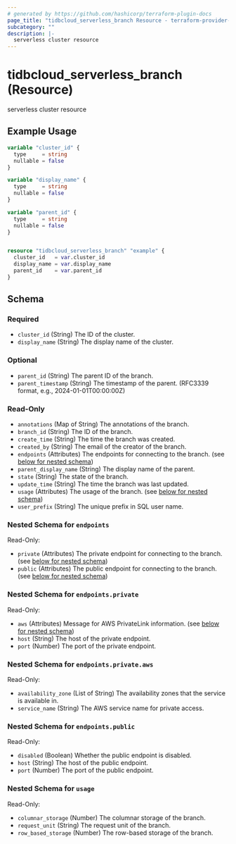 ```yaml
---
# generated by https://github.com/hashicorp/terraform-plugin-docs
page_title: "tidbcloud_serverless_branch Resource - terraform-provider-tidbcloud"
subcategory: ""
description: |-
  serverless cluster resource
---
```


# tidbcloud_serverless_branch (Resource)

serverless cluster resource

## Example Usage

```terraform
variable "cluster_id" {
  type     = string
  nullable = false
}

variable "display_name" {
  type     = string
  nullable = false
}

variable "parent_id" {
  type     = string
  nullable = false
}


resource "tidbcloud_serverless_branch" "example" {
  cluster_id   = var.cluster_id
  display_name = var.display_name
  parent_id    = var.parent_id
}
```

<!-- schema generated by tfplugindocs -->
## Schema

### Required

- `cluster_id` (String) The ID of the cluster.
- `display_name` (String) The display name of the cluster.

### Optional

- `parent_id` (String) The parent ID of the branch.
- `parent_timestamp` (String) The timestamp of the parent. (RFC3339 format, e.g., 2024-01-01T00:00:00Z)

### Read-Only

- `annotations` (Map of String) The annotations of the branch.
- `branch_id` (String) The ID of the branch.
- `create_time` (String) The time the branch was created.
- `created_by` (String) The email of the creator of the branch.
- `endpoints` (Attributes) The endpoints for connecting to the branch. (see [below for nested schema](#nestedatt--endpoints))
- `parent_display_name` (String) The display name of the parent.
- `state` (String) The state of the branch.
- `update_time` (String) The time the branch was last updated.
- `usage` (Attributes) The usage of the branch. (see [below for nested schema](#nestedatt--usage))
- `user_prefix` (String) The unique prefix in SQL user name.

<a id="nestedatt--endpoints"></a>
### Nested Schema for `endpoints`

Read-Only:

- `private` (Attributes) The private endpoint for connecting to the branch. (see [below for nested schema](#nestedatt--endpoints--private))
- `public` (Attributes) The public endpoint for connecting to the branch. (see [below for nested schema](#nestedatt--endpoints--public))

<a id="nestedatt--endpoints--private"></a>
### Nested Schema for `endpoints.private`

Read-Only:

- `aws` (Attributes) Message for AWS PrivateLink information. (see [below for nested schema](#nestedatt--endpoints--private--aws))
- `host` (String) The host of the private endpoint.
- `port` (Number) The port of the private endpoint.

<a id="nestedatt--endpoints--private--aws"></a>
### Nested Schema for `endpoints.private.aws`

Read-Only:

- `availability_zone` (List of String) The availability zones that the service is available in.
- `service_name` (String) The AWS service name for private access.



<a id="nestedatt--endpoints--public"></a>
### Nested Schema for `endpoints.public`

Read-Only:

- `disabled` (Boolean) Whether the public endpoint is disabled.
- `host` (String) The host of the public endpoint.
- `port` (Number) The port of the public endpoint.



<a id="nestedatt--usage"></a>
### Nested Schema for `usage`

Read-Only:

- `columnar_storage` (Number) The columnar storage of the branch.
- `request_unit` (String) The request unit of the branch.
- `row_based_storage` (Number) The row-based storage of the branch.
